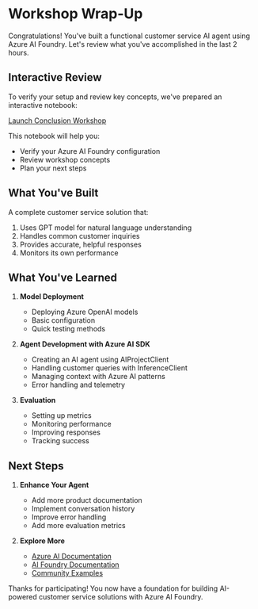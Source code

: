 # Workshop Wrap-Up

Congratulations! You've built a functional customer service AI agent using Azure AI Foundry. Let's review what you've accomplished in the last 2 hours.

## Interactive Review
To verify your setup and review key concepts, we've prepared an interactive notebook:

[Launch Conclusion Workshop](building_agent/conclusion/conclusion.ipynb)

This notebook will help you:
- Verify your Azure AI Foundry configuration
- Review workshop concepts
- Plan your next steps

## What You've Built

A complete customer service solution that:
1. Uses GPT model for natural language understanding
2. Handles common customer inquiries
3. Provides accurate, helpful responses
4. Monitors its own performance

## What You've Learned

1. **Model Deployment**
   - Deploying Azure OpenAI models
   - Basic configuration
   - Quick testing methods

2. **Agent Development with Azure AI SDK**
   - Creating an AI agent using AIProjectClient
   - Handling customer queries with InferenceClient
   - Managing context with Azure AI patterns
   - Error handling and telemetry

3. **Evaluation**
   - Setting up metrics
   - Monitoring performance
   - Improving responses
   - Tracking success

## Next Steps

1. **Enhance Your Agent**
   - Add more product documentation
   - Implement conversation history
   - Improve error handling
   - Add more evaluation metrics

2. **Explore More**
   - [Azure AI Documentation](https://learn.microsoft.com/azure/ai-services/)
   - [AI Foundry Documentation](https://learn.microsoft.com/azure/ai-foundry/)
   - [Community Examples](https://github.com/topics/azure-ai-foundry)

Thanks for participating! You now have a foundation for building AI-powered customer service solutions with Azure AI Foundry.
